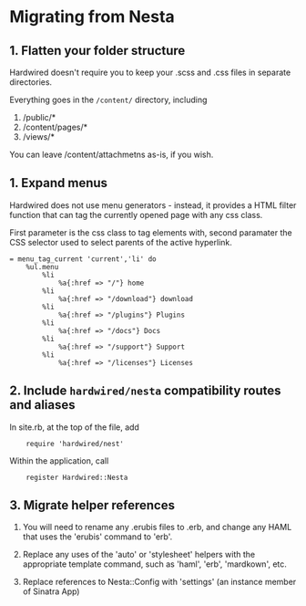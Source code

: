 # Migrating from Nesta

## 1. Flatten your folder structure

Hardwired doesn't require you to keep your .scss and .css files in separate directories.

Everything goes in the `/content/` directory, including

1. /public/*
2. /content/pages/*
3. /views/*

You can leave /content/attachmetns as-is, if you wish.

## 1. Expand menus

Hardwired does not use menu generators - instead, it provides a HTML filter function that can tag the currently opened page with any css class.

First parameter is the css class to tag elements with, second paramater the CSS selector used to select parents of the active hyperlink.

	= menu_tag_current 'current','li' do
		%ul.menu
			%li
				%a{:href => "/"} home
			%li
				%a{:href => "/download"} download
			%li
				%a{:href => "/plugins"} Plugins
			%li
				%a{:href => "/docs"} Docs
			%li
				%a{:href => "/support"} Support
			%li
				%a{:href => "/licenses"} Licenses

## 2. Include `hardwired/nesta` compatibility routes and aliases

In site.rb, at the top of the file, add

		require 'hardwired/nest'

Within the application, call
	
		register Hardwired::Nesta


## 3. Migrate helper references


1. You will need to rename any .erubis files to .erb, and change any HAML that uses the 'erubis' command to 'erb'.
2. Replace any uses of the 'auto' or 'stylesheet' helpers with the appropriate template command, such as 'haml', 'erb', 'mardkown', etc.

4. Replace references to Nesta::Config with 'settings' (an instance member of Sinatra App)